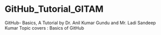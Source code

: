 # GitHub_Tutorial_GITAM
GitHub- Basics, A Tutorial by Dr. Anil Kumar Gundu and Mr. Ladi Sandeep Kumar
Topic covers : Basics of GitHub
